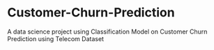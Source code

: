 # Customer-Churn-Prediction
A data science project using Classification Model on Customer Churn Prediction using Telecom Dataset

